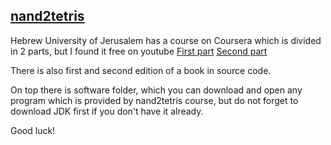 ## <a href="https://www.nand2tetris.org/course">nand2tetris</a>

Hebrew University of Jerusalem has a course on Coursera which is divided in
2 parts, but I found it free on youtube <a href="https://www.youtube.com/playlist?list=PLrDd_kMiAuNmSb-CKWQqq9oBFN_KNMTaI">First part</a> <a href="https://www.youtube.com/playlist?list=PLrDd_kMiAuNmllp9vuPqCuttC1XL9VyVh">Second part</a></br>

There is also first and second edition of a book in source code.</br>

On top there is software folder, which you can download and open any program which is provided by nand2tetris course,
but do not forget to download JDK first if you don't have it already.</br>

Good luck!